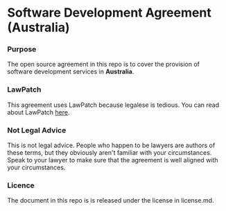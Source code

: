 # Software Development Agreement (Australia)

### Purpose

The open source agreement in this repo is to cover the provision of software development services in **Australia**.  

### LawPatch

This agreement uses LawPatch because legalese is tedious.  You can read about LawPatch [here](http://lawpatch.org).

### Not Legal Advice

This is not legal advice.  People who happen to be lawyers are authors of these terms, but they obviously aren't familiar with your circumstances.  Speak to your lawyer to make sure that the agreement is well aligned with your circumstances.

### Licence

The document in this repo is is released under the license in license.md.

